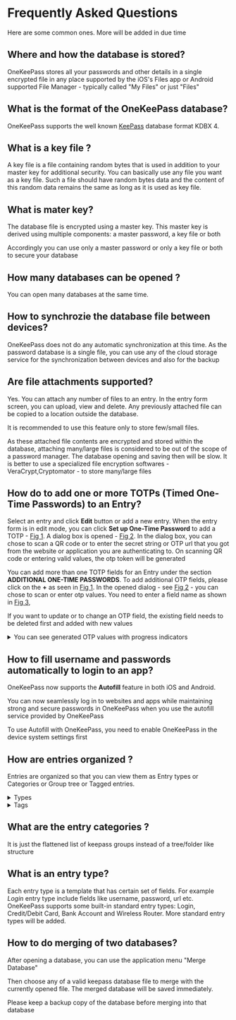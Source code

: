 # Frequently Asked Questions

Here are some common ones. More will be added in due time

## Where and how the database is stored?
OneKeePass stores all your passwords and other details in a single encrypted file in any place supported by the iOS's Files app or Android supported File Manager - typically called "My Files" or just "Files"


## What is the format of the OneKeePass database?
OneKeePass supports the well known [KeePass](https://keepass.info/help/kb/kdbx_4.1.html) database format KDBX 4.

## What is a key file ?
A key file is a file containing random bytes that is used in addition to your master key for additional security. You can basically use any file you want as a key file. Such a file should have random bytes data and the content of this random data remains the same as long as it is used as key file.

## What is mater key?
The database file is encrypted using a master key. This master key is derived using multiple components: a master password, a key file or both

Accordingly you can use only a master password or only a key file or both to secure your database

## How many databases can be opened ?
You can open many databases at the same time.


## How to synchrozie the database file between devices?
OneKeePass does not do any automatic synchronization at this time. As the password database is a single file, you can use any of the cloud storage service for the synchronization between devices and also for the backup

## Are file attachments supported?
Yes. You can attach any number of files to an entry. In the entry form screen, you can upload, view and delete. Any previously attached file can be copied to a location outside the database.

It is recommended to use this feature only to store few/small files.
 
As these attached file contents are encrypted and stored within the database, attaching many/large files is considered to be out of the scope of a password manager. The database opening and saving then will be slow. It is better to use a specialized file encryption softwares - VeraCrypt,Cryptomator - to store many/large files

## How do to add one or more TOTPs (Timed One-Time Passwords) to an Entry?
Select an entry and click **Edit** button or add a new entry. When the entry form is in edit mode, you can click **Set up One-Time Password** to add a TOTP - [Fig 1](../screenshots/i-otp-setup-1.jpg). A dialog box is opened - [Fig 2](../screenshots/i-setup-dialog-1.jpg). In the dialog box, you can chose to scan a QR code or to enter the secret string or OTP url that you got from the website or application you are authenticating to. On scanning QR code or entering valid values, the otp token will be generated 

You can add more than one TOTP fields for an Entry under the section **ADDITIONAL ONE-TIME PASSWORDS**. To add additional OTP fields, please click on the **+** as seen in [Fig 1](../screenshots/i-otp-setup-1.jpg). In the opened dialog - see [Fig 2](../screenshots/i-setup-dialog-1.jpg) - you can chose to scan or enter otp values. You need to enter a field name as shown in [Fig 3](../screenshots/i-setup-dialog-2.jpg), 

If you want to update or to change an OTP field, the existing field needs to be deleted first and added with new values

<details>
<summary>You can see generated OTP values with progress indicators</summary>
<h1 align="center">
  <img src="../screenshots/i-dark-showing-otp-token.jpg" alt=""  width="325" height="650" />
  <br>
</h1>
</details>

## How to fill username and passwords automatically to login to an app?

OneKeePass now supports the **Autofill** feature in both iOS and Android. 

You can now seamlessly log in to websites and apps while maintaining strong and secure passwords in OneKeePass when you use the autofill service provided by OneKeePass

To use Autofill with OneKeePass, you need to enable OneKeePass in the device system settings first

## How are entries organized ?
Entries are organized so that you can view them as Entry types or Categories or Group tree or Tagged entries. 

<details>
<summary>Types</summary>
<h1 align="center">
  <img src="../screenshots/i-Entry-Type-Based-Grouping.jpg" alt="" width="325" height="650" />
  <br>
</h1>
</details>

<details>
<summary>Tags</summary>
<h1 align="center">
  <img src="../screenshots/i-Tag-Based-Grouping.jpg" alt="" width="325" height="650" />
  <br>
</h1>
</details>

## What are the entry categories ?
It is just the flattened list of keepass groups instead of a tree/folder like structure

## What is an entry type?
Each entry type is a template that has certain set of fields. For example *Login* entry type include fields like username, password, url etc.
OneKeePass supports some built-in standard entry types: Login, Credit/Debit Card, Bank Account and Wireless Router.
More standard entry types will be added. 

## How to do merging of two databases?

After opening a database, you can use the application menu "Merge Database" 

Then choose any of a valid keepass database file to merge with the currently opened file. The merged database will be saved immediately.

Please keep a backup copy of the database before merging into that database










